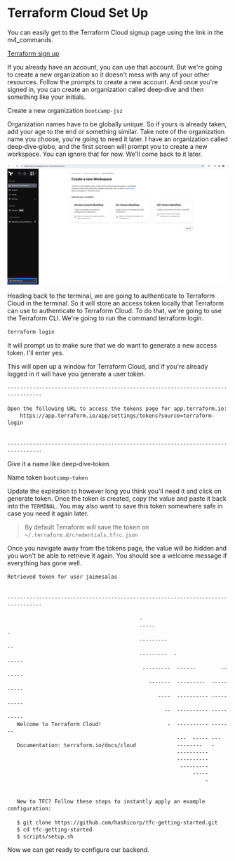 # Terraform Cloud Set Up 

You can easily get to the Terraform Cloud signup page using the link in the m4_commands. 

[Terraform sign up](https://app.terraform.io/public/signup/account)

If you already have an account, you can use that account. But we're going to create a new organization so it doesn't mess with any of your other resources. Follow the prompts to create a new account. And once you're signed in, you can create an organization called deep‑dive and then something like your initials. 

Create a new organization `bootcamp-jsz`

Organization names have to be globally unique. So if yours is already taken, add your age to the end or something similar. Take note of the organization name you choose, you're going to need it later. I have an organization called deep‑dive‑globo, and the first screen will prompt you to create a new workspace. You can ignore that for now. We'll come back to it later. 

![new org](./resources/new-org.png)

Heading back to the terminal, we are going to authenticate to Terraform Cloud in the terminal. So it will store an access token locally that Terraform can use to authenticate to Terraform Cloud. To do that, we're going to use the Terraform CLI. We're going to run the command terraform login. 

```bash
terraform login
```

It will prompt us to make sure that we do want to generate a new access token. I'll enter yes. 

This will open up a window for Terraform Cloud, and if you're already logged in it will have you generate a user token. 

```
---------------------------------------------------------------------------------

Open the following URL to access the tokens page for app.terraform.io:
    https://app.terraform.io/app/settings/tokens?source=terraform-login


---------------------------------------------------------------------------------
```

Give it a name like deep‑dive‑token.

Name token `bootcamp-token`

Update the expiration to however long you think you'll need it and click on generate token. Once the token is created, copy the value and paste it back into the `TERMINAL`. You may also want to save this token somewhere safe in case you need it again later. 

> By default Terraform will save the token on `~/.terraform.d/credentials.tfrc.json`

Once you navigate away from the tokens page, the value will be hidden and you won't be able to retrieve it again. You should see a welcome message if everything has gone well. 

```
Retrieved token for user jaimesalas


---------------------------------------------------------------------------------

                                          -                                
                                          -----                           -
                                          ---------                      --
                                          ---------  -                -----
                                           ---------  ------        -------
                                             -------  ---------  ----------
                                                ----  ---------- ----------
                                                  --  ---------- ----------
   Welcome to Terraform Cloud!                     -  ---------- -------
                                                      ---  ----- ---
   Documentation: terraform.io/docs/cloud             --------   -
                                                      ----------
                                                      ----------
                                                       ---------
                                                           -----
                                                               -


   New to TFC? Follow these steps to instantly apply an example configuration:

   $ git clone https://github.com/hashicorp/tfc-getting-started.git
   $ cd tfc-getting-started
   $ scripts/setup.sh
```

Now we can get ready to configure our backend.
